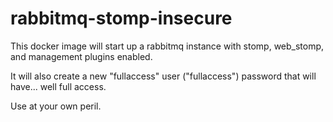 # rabbitmq-stomp-insecure

This docker image will start up a rabbitmq instance with stomp,
web_stomp, and management plugins enabled.

It will also create a new "fullaccess" user ("fullaccess") password that
will have... well full access.

Use at your own peril.


